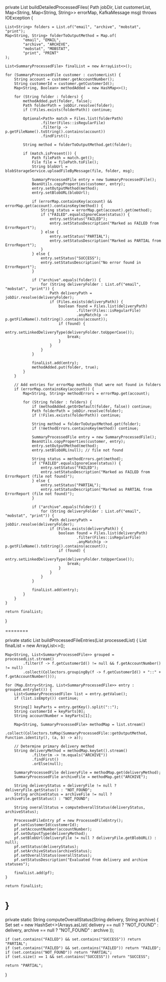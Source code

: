 private List<SummaryProcessedFile> buildDetailedProcessedFiles(
        Path jobDir,
        List<SummaryProcessedFile> customerList,
        Map<String, Map<String, String>> errorMap,
        KafkaMessage msg) throws IOException {

    List<String> folders = List.of("email", "archive", "mobstat", "print");
    Map<String, String> folderToOutputMethod = Map.of(
            "email", "EMAIL",
            "archive", "ARCHIVE",
            "mobstat", "MOBSTAT",
            "print", "PRINT"
    );

    List<SummaryProcessedFile> finalList = new ArrayList<>();

    for (SummaryProcessedFile customer : customerList) {
        String account = customer.getAccountNumber();
        String customerId = customer.getCustomerId();
        Map<String, Boolean> methodAdded = new HashMap<>();

        for (String folder : folders) {
            methodAdded.put(folder, false);
            Path folderPath = jobDir.resolve(folder);
            if (!Files.exists(folderPath)) continue;

            Optional<Path> match = Files.list(folderPath)
                    .filter(Files::isRegularFile)
                    .filter(p -> p.getFileName().toString().contains(account))
                    .findFirst();

            String method = folderToOutputMethod.get(folder);

            if (match.isPresent()) {
                Path filePath = match.get();
                File file = filePath.toFile();
                String blobUrl = blobStorageService.uploadFileByMessage(file, folder, msg);

                SummaryProcessedFile entry = new SummaryProcessedFile();
                BeanUtils.copyProperties(customer, entry);
                entry.setOutputMethod(method);
                entry.setBlobURL(blobUrl);

                if (errorMap.containsKey(account) && errorMap.get(account).containsKey(method)) {
                    String status = errorMap.get(account).get(method);
                    if ("FAILED".equalsIgnoreCase(status)) {
                        entry.setStatus("FAILED");
                        entry.setStatusDescription("Marked as FAILED from ErrorReport");
                    } else {
                        entry.setStatus("PARTIAL");
                        entry.setStatusDescription("Marked as PARTIAL from ErrorReport");
                    }
                } else {
                    entry.setStatus("SUCCESS");
                    entry.setStatusDescription("No error found in ErrorReport");
                }

                if ("archive".equals(folder)) {
                    for (String deliveryFolder : List.of("email", "mobstat", "print")) {
                        Path deliveryPath = jobDir.resolve(deliveryFolder);
                        if (Files.exists(deliveryPath)) {
                            boolean found = Files.list(deliveryPath)
                                    .filter(Files::isRegularFile)
                                    .anyMatch(p -> p.getFileName().toString().contains(account));
                            if (found) {
                                entry.setLinkedDeliveryType(deliveryFolder.toUpperCase());
                                break;
                            }
                        }
                    }
                }

                finalList.add(entry);
                methodAdded.put(folder, true);
            }
        }

        // Add entries for errorMap methods that were not found in folders
        if (errorMap.containsKey(account)) {
            Map<String, String> methodErrors = errorMap.get(account);

            for (String folder : folders) {
                if (methodAdded.getOrDefault(folder, false)) continue;
                Path folderPath = jobDir.resolve(folder);
                if (!Files.exists(folderPath)) continue;

                String method = folderToOutputMethod.get(folder);
                if (!methodErrors.containsKey(method)) continue;

                SummaryProcessedFile entry = new SummaryProcessedFile();
                BeanUtils.copyProperties(customer, entry);
                entry.setOutputMethod(method);
                entry.setBlobURL(null); // file not found

                String status = methodErrors.get(method);
                if ("FAILED".equalsIgnoreCase(status)) {
                    entry.setStatus("FAILED");
                    entry.setStatusDescription("Marked as FAILED from ErrorReport (file not found)");
                } else {
                    entry.setStatus("PARTIAL");
                    entry.setStatusDescription("Marked as PARTIAL from ErrorReport (file not found)");
                }

                if ("archive".equals(folder)) {
                    for (String deliveryFolder : List.of("email", "mobstat", "print")) {
                        Path deliveryPath = jobDir.resolve(deliveryFolder);
                        if (Files.exists(deliveryPath)) {
                            boolean found = Files.list(deliveryPath)
                                    .filter(Files::isRegularFile)
                                    .anyMatch(p -> p.getFileName().toString().contains(account));
                            if (found) {
                                entry.setLinkedDeliveryType(deliveryFolder.toUpperCase());
                                break;
                            }
                        }
                    }
                }

                finalList.add(entry);
            }
        }
    }

    return finalList;
}

========

private static List<ProcessedFileEntry> buildProcessedFileEntries(List<SummaryProcessedFile> processedList) {
    List<ProcessedFileEntry> finalList = new ArrayList<>();

    Map<String, List<SummaryProcessedFile>> grouped = processedList.stream()
            .filter(f -> f.getCustomerId() != null && f.getAccountNumber() != null)
            .collect(Collectors.groupingBy(f -> f.getCustomerId() + "::" + f.getAccountNumber()));

    for (Map.Entry<String, List<SummaryProcessedFile>> entry : grouped.entrySet()) {
        List<SummaryProcessedFile> list = entry.getValue();
        if (list.isEmpty()) continue;

        String[] keyParts = entry.getKey().split("::");
        String customerId = keyParts[0];
        String accountNumber = keyParts[1];

        Map<String, SummaryProcessedFile> methodMap = list.stream()
                .collect(Collectors.toMap(SummaryProcessedFile::getOutputMethod, Function.identity(), (a, b) -> a));

        // Determine primary delivery method
        String deliveryMethod = methodMap.keySet().stream()
                .filter(m -> !m.equals("ARCHIVE"))
                .findFirst()
                .orElse(null);

        SummaryProcessedFile deliveryFile = methodMap.get(deliveryMethod);
        SummaryProcessedFile archiveFile = methodMap.get("ARCHIVE");

        String deliveryStatus = deliveryFile != null ? deliveryFile.getStatus() : "NOT_FOUND";
        String archiveStatus = archiveFile != null ? archiveFile.getStatus() : "NOT_FOUND";

        String overallStatus = computeOverallStatus(deliveryStatus, archiveStatus);

        ProcessedFileEntry pf = new ProcessedFileEntry();
        pf.setCustomerId(customerId);
        pf.setAccountNumber(accountNumber);
        pf.setOutputType(deliveryMethod);
        pf.setBlobUrl(deliveryFile != null ? deliveryFile.getBlobURL() : null);
        pf.setStatus(deliveryStatus);
        pf.setArchiveStatus(archiveStatus);
        pf.setOverallStatus(overallStatus);
        pf.setStatusDescription("Evaluated from delivery and archive statuses");

        finalList.add(pf);
    }

    return finalList;
}
======
private static String computeOverallStatus(String delivery, String archive) {
    Set<String> set = new HashSet<>(Arrays.asList(
        delivery == null ? "NOT_FOUND" : delivery,
        archive == null ? "NOT_FOUND" : archive
    ));

    if (set.contains("FAILED") && set.contains("SUCCESS")) return "PARTIAL";
    if (set.contains("FAILED") && set.contains("FAILED")) return "FAILED";
    if (set.contains("NOT_FOUND")) return "PARTIAL";
    if (set.size() == 1 && set.contains("SUCCESS")) return "SUCCESS";

    return "PARTIAL";
}
